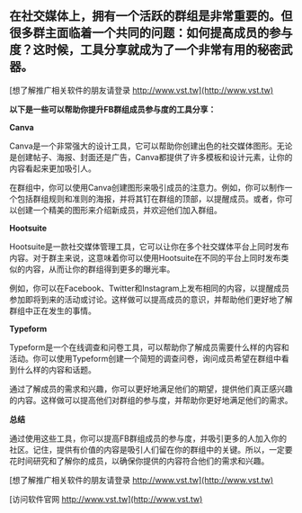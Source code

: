 ## **在社交媒体上，拥有一个活跃的群组是非常重要的。但很多群主面临着一个共同的问题：如何提高成员的参与度？这时候，工具分享就成为了一个非常有用的秘密武器。**

[想了解推广相关软件的朋友请登录 http://www.vst.tw](http://www.vst.tw)

**以下是一些可以帮助你提升FB群组成员参与度的工具分享：**

**Canva**

Canva是一个非常强大的设计工具，它可以帮助你创建出色的社交媒体图形。无论是创建帖子、海报、封面还是广告，Canva都提供了许多模板和设计元素，让你的内容看起来更加吸引人。

在群组中，你可以使用Canva创建图形来吸引成员的注意力。例如，你可以制作一个包括群组规则和准则的海报，并将其钉在群组的顶部，以提醒成员。或者，你可以创建一个精美的图形来介绍新成员，并欢迎他们加入群组。

**Hootsuite**

Hootsuite是一款社交媒体管理工具，它可以让你在多个社交媒体平台上同时发布内容。对于群主来说，这意味着你可以使用Hootsuite在不同的平台上同时发布类似的内容，从而让你的群组得到更多的曝光率。

例如，你可以在Facebook、Twitter和Instagram上发布相同的内容，以提醒成员参加即将到来的活动或讨论。这样做可以提高成员的意识，并帮助他们更好地了解群组中正在发生的事情。

**Typeform**

Typeform是一个在线调查和问卷工具，可以帮助你了解成员需要什么样的内容和活动。你可以使用Typeform创建一个简短的调查问卷，询问成员希望在群组中看到什么样的内容和话题。

通过了解成员的需求和兴趣，你可以更好地满足他们的期望，提供他们真正感兴趣的内容。这样做可以提高他们对群组的参与度，并帮助你更好地满足他们的需求。

**总结**

通过使用这些工具，你可以提高FB群组成员的参与度，并吸引更多的人加入你的社区。记住，提供有价值的内容是吸引人们留在你的群组中的关键。所以，一定要花时间研究和了解你的成员，以确保你提供的内容符合他们的需求和兴趣。

[想了解推广相关软件的朋友请登录 http://www.vst.tw](http://www.vst.tw)


[访问软件官网 http://www.vst.tw](http://www.vst.tw)
